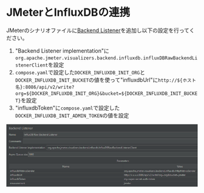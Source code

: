 # JMeterとInfluxDBの連携

JMeterのシナリオファイルに[Backend Listener](https://jmeter.apache.org/usermanual/component_reference.html#Backend_Listener)を追加し以下の設定を行ってください。

1. "Backend Listener implementation"に`org.apache.jmeter.visualizers.backend.influxdb.influxDBRawBackendListenerClient`を設定
2. `compose.yaml`で設定した`DOCKER_INFLUXDB_INIT_ORG`と`DOCKER_INFLUXDB_INIT_BUCKET`の値を使って"influxdbUrl"に`http://${ホスト名}:8086/api/v2/write?org=${DOCKER_INFLUXDB_INIT_ORG}&bucket=${DOCKER_INFLUXDB_INIT_BUCKET}`を設定
3. "influxdbToken"に`compose.yaml`で設定した`DOCKER_INFLUXDB_INIT_ADMIN_TOKEN`の値を設定

![InfluxDBとの連携](images/jmeter_setting.png)
